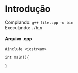 # Introdução
Compilando: ```g++ file.cpp -o bin```   
Executando: ```./bin```

#### Arquivo .cpp
```
#include <iostream>

int main(){

}
```
